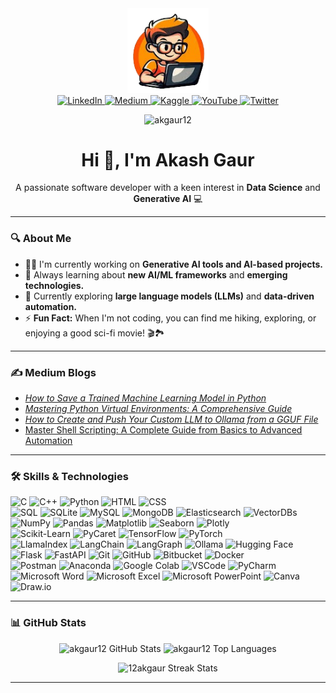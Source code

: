 <div id="header" align="center"> <img src="/images.png" width="130"/> </div>


<div id="badges" align="center">
  <a href="https://linkedin.com/in/akgaur12" target="_blank"> <img src="https://img.shields.io/badge/LinkedIn-0A66C2?style=for-the-badge&logo=linkedin&logoColor=white&border-radius=5px" alt="LinkedIn" /> </a>
  <a href="https://medium.com/@ak_gaur" target="_blank"> <img src="https://img.shields.io/badge/Medium-12100E?style=for-the-badge&logo=medium&logoColor=white&border-radius=5px" alt="Medium" /> </a>
  <a href="https://kaggle.com/akgaur12" target="_blank"> <img src="https://img.shields.io/badge/Kaggle-20BEFF?style=for-the-badge&logo=kaggle&logoColor=white&border-radius=5px" alt="Kaggle" /> </a> 
  <a href="https://www.youtube.com/@TechEdQuest/featured" target="_blank"> <img src="https://img.shields.io/badge/YouTube-red?style=for-the-badge&logo=youtube&logoColor=white&border-radius=5px" alt="YouTube" /> </a>
  <a href="https://x.com/Akki_Gaur_?t=5r80gGf4VMcO-aaXy3sF3Q&s=09" target="_blank"> <img src="https://img.shields.io/badge/Twitter-blue?style=for-the-badge&logo=twitter&logoColor=white&border-radius=5px" alt="Twitter"/> </a>
  <p align="center"> <img src="https://komarev.com/ghpvc/?username=akgaur12&label=Profile%20views&color=0e75b6&style=flat&border-radius=5px" alt="akgaur12" /></p>
</div>


<h1 align="center">Hi 👋, I'm Akash Gaur</h1>

<p align="center"> A passionate software developer with a keen interest in <strong>Data Science</strong> and <strong>Generative AI</strong> 💻</p>

---

### 🔍 About Me
- 👨‍💻 I'm currently working on **Generative AI tools and AI-based projects.**
- 📖 Always learning about **new AI/ML frameworks** and **emerging technologies.**
- 🌱 Currently exploring **large language models (LLMs)** and **data-driven automation.**
- ⚡ **Fun Fact:** When I'm not coding, you can find me hiking, exploring, or enjoying a good sci-fi movie! 🎬🏞️
---

### ✍️ Medium Blogs

- [*How to Save a Trained Machine Learning Model in Python*](https://medium.com/@ak_gaur/how-to-save-a-trained-machine-learning-model-in-python-a-step-by-step-guide-with-iris-dataset-0adea1fdfc0c)
- [*Mastering Python Virtual Environments: A Comprehensive Guide*](https://medium.com/@ak_gaur/mastering-python-virtual-environments-a-comprehensive-guide-34c393dbe7ca)
- [*How to Create and Push Your Custom LLM to Ollama from a GGUF File*](https://medium.com/@ak_gaur/how-to-create-and-push-your-custom-llm-to-ollama-from-a-gguf-file-4e60397b60bb)
- [Master Shell Scripting: A Complete Guide from Basics to Advanced Automation](https://medium.com/@ak_gaur/master-shell-scripting-a-complete-guide-from-basics-to-advanced-automation-410b3456dd71?sk=6e3821b51a53577e54fad8a486f0c768)

---


### 🛠️ Skills & Technologies


<p>
  <img src="https://img.shields.io/badge/C-00599C?style=flat-square&logo=cprogramming&logoColor=white" alt="C" style="height: 23px;"/>
  <img src="https://img.shields.io/badge/C++-00599C?style=flat-square&logo=cplusplus&logoColor=white" alt="C++" style="height: 23px;"/>
  <img src="https://img.shields.io/badge/Python-3776AB?style=flat-square&logo=python&logoColor=white" alt="Python" style="height: 23px;"/> 
  <img src="https://img.shields.io/badge/HTML-E34F26?style=flat-square&logo=html5&logoColor=white" alt="HTML" style="height: 23px;"/>
  <img src="https://img.shields.io/badge/CSS-1572B6?style=flat-square&logo=css3&logoColor=white" alt="CSS" style="height: 23px;"/> <br>

  <img src="https://img.shields.io/badge/SQL-4479A1?style=flat-square&logo=sql&logoColor=white" alt="SQL" style="height: 23px;"/>
  <img src="https://img.shields.io/badge/SQLite-003B57?style=flat-square&logo=sqlite&logoColor=white" alt="SQLite" style="height: 23px;"/>
  <img src="https://img.shields.io/badge/MySQL-4479A1?style=flat-square&logo=mysql&logoColor=white" alt="MySQL" style="height: 23px;"/>
  <img src="https://img.shields.io/badge/MongoDB-47A248?style=flat-square&logo=mongodb&logoColor=white" alt="MongoDB" style="height: 23px;"/>
  <img src="https://img.shields.io/badge/Elasticsearch-005571?style=flat-square&logo=elasticsearch&logoColor=white" alt="Elasticsearch" style="height: 23px;"/> 
  <img src="https://img.shields.io/badge/VectorDBs-2E7D32?style=flat-square" alt="VectorDBs" style="height: 23px;"/> <br>

  <img src="https://img.shields.io/badge/Numpy-013243?style=flat-square&logo=numpy&logoColor=white" alt="NumPy" style="height: 23px;"/>
  <img src="https://img.shields.io/badge/Pandas-150458?style=flat-square&logo=pandas&logoColor=white" alt="Pandas" style="height: 23px;"/>
  <img src="https://img.shields.io/badge/Matplotlib-ffffff?style=flat-square&logo=plotly&logoColor=blue" alt="Matplotlib" style="height: 23px;"/>
  <img src="https://img.shields.io/badge/Seaborn-5A5A5A?style=flat-square&logo=data&logoColor=white" alt="Seaborn" style="height: 23px;"/>
  <img src="https://img.shields.io/badge/Plotly-3F4F75?style=flat-square&logo=plotly&logoColor=white" alt="Plotly" style="height: 23px;"/> <br>
  
  <img src="https://img.shields.io/badge/Scikit--Learn-F7931E?style=flat-square&logo=scikit-learn&logoColor=white" alt="Scikit-Learn" style="height: 23px;"/>
  <img src="https://img.shields.io/badge/PyCaret-16B5FE?style=flat-square&logo=pycaret&logoColor=white" alt="PyCaret" style="height: 23px;"/>
  <img src="https://img.shields.io/badge/TensorFlow-FF6F00?style=flat-square&logo=tensorflow&logoColor=white" alt="TensorFlow" style="height: 23px;"/>
  <img src="https://img.shields.io/badge/PyTorch-EE4C2C?style=flat-square&logo=pytorch&logoColor=white" alt="PyTorch" style="height: 23px;"/> <br>

  <img src="https://img.shields.io/badge/LlamaIndex-FF6F00?style=flat-square" alt="LlamaIndex" style="height: 23px;"/>
  <img src="https://img.shields.io/badge/LangChain-0078D7?style=flat-square" alt="LangChain" style="height: 23px;"/>
  <img src="https://img.shields.io/badge/LangGraph-6E40C9?style=flat-square" alt="LangGraph" style="height: 23px;"/>
  <img src="https://img.shields.io/badge/Ollama-FEC701?style=flat-square" alt="Ollama" style="height: 23px;"/>
  <img src="https://img.shields.io/badge/Hugging%20Face-FFD54F?style=flat-square&logo=huggingface&logoColor=black" alt="Hugging Face" style="height: 23px;"/> <br>

  <img src="https://img.shields.io/badge/Flask-000000?style=flat-square&logo=flask&logoColor=white" alt="Flask" style="height: 23px;"/>
  <img src="https://img.shields.io/badge/FastAPI-009688?style=flat-square&logo=fastapi&logoColor=white" alt="FastAPI" style="height: 23px;"/>
  <img src="https://img.shields.io/badge/Git-F05032?style=flat-square&logo=git&logoColor=white" alt="Git" style="height: 23px;"/>
  <img src="https://img.shields.io/badge/GitHub-181717?style=flat-square&logo=github&logoColor=white" alt="GitHub" style="height: 23px;"/>
  <img src="https://img.shields.io/badge/Bitbucket-0052CC?style=flat-square&logo=bitbucket&logoColor=white" alt="Bitbucket" style="height: 23px;"/>
  <img src="https://img.shields.io/badge/Docker-2496ED?style=flat-square&logo=docker&logoColor=white" alt="Docker" style="height: 23px;"/> <br>
  
  <img src="https://img.shields.io/badge/Postman-FF6C37?style=flat-square&logo=postman&logoColor=white" alt="Postman" style="height: 23px;"/>
  <img src="https://img.shields.io/badge/Anaconda-44A833?style=flat-square&logo=anaconda&logoColor=white" alt="Anaconda" style="height: 23px;"/>
  <img src="https://img.shields.io/badge/Google%20Colab-F9AB00?style=flat-square&logo=googlecolab&logoColor=white" alt="Google Colab" style="height: 23px;"/>
    <img src="https://img.shields.io/badge/VSCode-0078D4?style=flat-square&logo=visualstudiocode&logoColor=white" alt="VSCode" style="height: 23px;"/>
  <img src="https://img.shields.io/badge/PyCharm-000000?style=flat-square&logo=pycharm&logoColor=white" alt="PyCharm" style="height: 23px;"/> <br>
  
  <img src="https://img.shields.io/badge/MS_Word-2B579A?style=flat-square&logo=microsoft-word&logoColor=white" alt="Microsoft Word" style="height: 23px;"/>
  <img src="https://img.shields.io/badge/Excel-217346?style=flat-square&logo=microsoft-excel&logoColor=white" alt="Microsoft Excel" style="height: 23px;"/>
  <img src="https://img.shields.io/badge/PowerPoint-D24D57?style=flat-square&logo=microsoft-powerpoint&logoColor=white" alt="Microsoft PowerPoint" style="height: 23px;"/>
  
  <img src="https://img.shields.io/badge/Canva-00C4CC?style=flat-square&logo=canva&logoColor=white" alt="Canva" style="height: 23px;"/>
  <img src="https://img.shields.io/badge/Draw.io-FFA500?style=flat-square&logo=drawio&logoColor=white" alt="Draw.io" style="height: 23px;"/>

</p>


---

### 📊 GitHub Stats

<p align="center">
  <img src="https://github-readme-stats.vercel.app/api?username=akgaur12&show_icons=true&locale=en&theme=radical" alt="akgaur12 GitHub Stats" />
  <img src="https://github-readme-stats.vercel.app/api/top-langs?username=akgaur12&show_icons=true&locale=en&layout=compact&theme=radical" alt="akgaur12 Top Languages" />
</p>
<p align="center"> 
  <img src="https://github-readme-streak-stats-eight.vercel.app?user=akgaur12&theme=radical" alt="12akgaur Streak Stats" />
</p>

---





  <!-- Additional skills 
    <img src="https://github-readme-activity-graph.vercel.app/graph?username=akgaur12&theme=react-dark" alt="12akgaur Streak Stats" style="height: 210px;"/>

  <img src="https://img.shields.io/badge/LinkedIn-blue?style=for-the-badge&logo=linkedin&logoColor=white" alt="LinkedIn Badge"/>
  <img src="https://img.shields.io/badge/YouTube-red?style=for-the-badge&logo=youtube&logoColor=white" alt="Youtube Badge"/>
  <img src="https://img.shields.io/badge/Twitter-blue?style=for-the-badge&logo=twitter&logoColor=white" alt="Twitter Badge"/>
   <a href="https://github.com/akgaur12" target="_blank"> <img src="https://img.shields.io/badge/GitHub-181717?style=for-the-badge&logo=github&logoColor=white" alt="GitHub" /> </a>


<div>
  <img src="https://github.com/devicons/devicon/blob/master/icons/java/java-original-wordmark.svg" title="Java" alt="Java" width="40" height="40"/>&nbsp;
  <img src="https://github.com/devicons/devicon/blob/master/icons/react/react-original-wordmark.svg" title="React" alt="React" width="40" height="40"/>&nbsp;
  <img src="https://github.com/devicons/devicon/blob/master/icons/spring/spring-original-wordmark.svg" title="Spring" alt="Spring" width="40" height="40"/>&nbsp;
  <img src="https://github.com/devicons/devicon/blob/master/icons/materialui/materialui-original.svg" title="Material UI" alt="Material UI" width="40" height="40"/>&nbsp;
  <img src="https://github.com/devicons/devicon/blob/master/icons/flutter/flutter-original.svg" title="Flutter" alt="Flutter" width="40" height="40"/>&nbsp;
  <img src="https://github.com/devicons/devicon/blob/master/icons/redux/redux-original.svg" title="Redux" alt="Redux " width="40" height="40"/>&nbsp;
  <img src="https://github.com/devicons/devicon/blob/master/icons/css3/css3-plain-wordmark.svg"  title="CSS3" alt="CSS" width="40" height="40"/>&nbsp;
  <img src="https://github.com/devicons/devicon/blob/master/icons/html5/html5-original.svg" title="HTML5" alt="HTML" width="40" height="40"/>&nbsp;
  <img src="https://github.com/devicons/devicon/blob/master/icons/javascript/javascript-original.svg" title="JavaScript" alt="JavaScript" width="40" height="40"/>&nbsp;
  <img src="https://github.com/devicons/devicon/blob/master/icons/firebase/firebase-plain-wordmark.svg" title="Firebase" alt="Firebase" width="40" height="40"/>&nbsp;
  <img src="https://github.com/devicons/devicon/blob/master/icons/gatsby/gatsby-original.svg" title="Gatsby"  alt="Gatsby" width="40" height="40"/>&nbsp;
  <img src="https://github.com/devicons/devicon/blob/master/icons/mysql/mysql-original-wordmark.svg" title="MySQL"  alt="MySQL" width="40" height="40"/>&nbsp;
  <img src="https://github.com/devicons/devicon/blob/master/icons/nodejs/nodejs-original-wordmark.svg" title="NodeJS" alt="NodeJS" width="40" height="40"/>&nbsp;
  <img src="https://github.com/devicons/devicon/blob/master/icons/amazonwebservices/amazonwebservices-plain-wordmark.svg" title="AWS" alt="AWS" width="40" height="40"/>&nbsp;
  <img src="https://github.com/devicons/devicon/blob/master/icons/git/git-original-wordmark.svg" title="Git" **alt="Git" width="40" height="40"/>
</div>



### 🛠️ Skills & Technologies

<p>
  <img src="https://github.com/devicons/devicon/blob/master/icons/cplusplus/cplusplus-original.svg" title="C++" alt="C++" width="40" height="40"/>
  <img src="https://github.com/devicons/devicon/blob/master/icons/python/python-original.svg" title="Python" alt="Python" width="40" height="40"/>

  <img src="https://github.com/devicons/devicon/blob/master/icons/mysql/mysql-original.svg" title="MySQL" alt="MySQL" width="40" height="40"/>
  <img src="https://github.com/devicons/devicon/blob/master/icons/mongodb/mongodb-original.svg" title="MongoDB" alt="MongoDB" width="40" height="40"/>
  <img src="https://github.com/devicons/devicon/blob/master/icons/elasticsearch/elasticsearch-original.svg" title="Elasticsearch" alt="Elasticsearch" width="40" height="40"/>

  <img src="https://github.com/devicons/devicon/blob/master/icons/numpy/numpy-original.svg" title="NumPy" alt="NumPy" width="40" height="40"/>
  <img src="https://github.com/devicons/devicon/blob/master/icons/pandas/pandas-original.svg" title="Pandas" alt="Pandas" width="40" height="40"/>

  <img src="https://github.com/devicons/devicon/blob/master/icons/git/git-original.svg" title="Git" alt="Git" width="40" height="40"/>
  <img src="https://github.com/devicons/devicon/blob/master/icons/github/github-original.svg" title="GitHub" alt="GitHub" width="40" height="40"/>
  <img src="https://github.com/devicons/devicon/blob/master/icons/anaconda/anaconda-original.svg" title="Anaconda" alt="Anaconda" width="40" height="40"/>
  <img src="https://github.com/devicons/devicon/blob/master/icons/canva/canva-original.svg" title="Canva" alt="Canva" width="40" height="40"/>
  <img src="https://github.com/devicons/devicon/blob/master/icons/google/google-original.svg" title="Google Colab" alt="Google Colab" width="40" height="40"/>

  <img src="https://avatars.githubusercontent.com/u/71378931?s=200&v=4" title="LangChain" alt="LangChain" width="40" height="40"/>
  <img src="https://huggingface.co/front/assets/huggingface_logo-noborder.svg" title="Hugging Face" alt="Hugging Face" width="40" height="40"/>
  <img src="https://avatars.githubusercontent.com/u/45109048?s=200&v=4" title="LlamaIndex" alt="LlamaIndex" width="40" height="40"/>


  <img src="https://numpy.org/images/logos/numpy/numpylogo.svg" title="NumPy" alt="NumPy" width="40" height="40"/>&nbsp;
  <img src="https://github.com/pandas-dev/pandas/blob/main/web/pandas/static/img/pandas_mark.svg" title="Pandas" alt="Pandas" width="40" height="40"/>&nbsp;
  <img src="https://matplotlib.org/stable/_static/images/logo2.svg" title="Matplotlib" alt="Matplotlib" width="40" height="40"/>&nbsp;
  <img src="https://seaborn.pydata.org/_images/logo-tall-lightbg.svg" title="Seaborn" alt="Seaborn" width="40" height="40"/>&nbsp;
  <img src="https://github.com/scikit-learn/scikit-learn/blob/main/doc/logos/scikit-learn-logo-notext.png" title="Scikit-Learn" alt="Scikit-Learn" width="40" height="40"/>&nbsp;
  <img src="https://nltk.org/images/logo.png" title="NLTK" alt="NLTK" width="40" height="40"/>&nbsp;
  <img src="https://raw.githubusercontent.com/pycaret/pycaret/master/docs/img/logo.png" title="PyCaret" alt="PyCaret" width="40" height="40"/>&nbsp;
  <img src="https://github.com/dmlc/xgboost/blob/master/demo/guide-python/logo.jpg" title="XGBoost" alt="XGBoost" width="40" height="40"/>&nbsp;
  <img src="https://lightgbm.readthedocs.io/en/latest/_static/LightGBM-logo-dark.png" title="LightGBM" alt="LightGBM" width="40" height="40"/>&nbsp;
</p>



  <a href="mailto:akgaur12@gmail.com" target="_blank"> <img src="https://img.shields.io/badge/Gmail-D14836?style=for-the-badge&logo=gmail&logoColor=white&border-radius=5px" alt="Gmail" /></a>

<div id="badges", align="center">
  <a href="https://linkedin.com/in/akgaur12" target="_blank"> <img src="https://img.shields.io/badge/LinkedIn-0A66C2?style=for-the-badge&logo=linkedin&logoColor=white" alt="LinkedIn" /></a>
  <a href="https://medium.com/@ak_gaur" target="_blank"> <img src="https://img.shields.io/badge/Medium-12100E?style=for-the-badge&logo=medium&logoColor=white" alt="Medium" /> </a>
  <a href="https://www.youtube.com/@TechEdQuest/featured" target="_blank"> <img src="https://img.shields.io/badge/YouTube-red?style=for-the-badge&logo=youtube&logoColor=white" alt="YouTube" /> </a>
  <a href="https://x.com/Akki_Gaur_?t=5r80gGf4VMcO-aaXy3sF3Q&s=09" target="_blank"> <img src="https://img.shields.io/badge/Twitter-blue?style=for-the-badge&logo=twitter&logoColor=white" alt="Twitter"/> </a>
  <p align="center"><img src="https://komarev.com/ghpvc/?username=akgaur12&label=Profile%20views&color=0e75b6&style=flat" alt="akgaur12" /></p>
</div>


  <a href="https://github.com/akgaur12" target="_blank"> <img src="https://img.shields.io/badge/GitHub-181717?style=for-the-badge&logo=github&logoColor=white&border-radius=5px" alt="GitHub" /></a> 
  <img src="https://img.shields.io/badge/MS%20Office-D83B01?style=flat-square&logo=microsoft-office&logoColor=white" alt="MS Office" style="height: 23px;"/>


<a href="https://x.com/Akki_Gaur_?t=5r80gGf4VMcO-aaXy3sF3Q&s=09" target="_blank"><img src="https://cdn2.iconfinder.com/data/icons/social-media-2199/64/social_media_isometric_6-twitter-512.png" height="50px" width="50px" alt="Twitter" align="right"></a>
<a href="https://www.linkedin.com/in/akgaur12/" target="_blank"><img src="https://cdn2.iconfinder.com/data/icons/social-media-2199/64/social_media_isometric_14-linkedin-512.png" height="50px" width="50px" alt="Twitter" align="right"></a>
<a href="https://medium.com/@ak_gaur" target="_blank"><img src="https://cdn4.iconfinder.com/data/icons/social-media-2210/24/Medium-1024.png" height="50px" width="50px" alt="Medium" align="right"></a>
  -->

